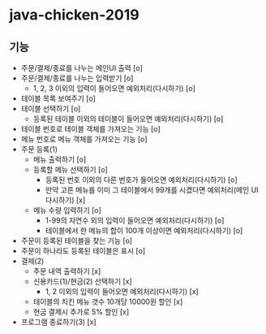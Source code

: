# java-chicken-2019

## 기능
- 주문/결제/종료를 나누는 메인UI 출력 [o]
- 주문/결제/종료를 나누는 입력받기 [o]
    - 1, 2, 3 이외의 입력이 들어오면 예외처리(다시하기) [o]
- 테이블 목록 보여주기 [o]
- 테이블 선택하기 [o]
    - 등록된 테이블 이외의 테이블이 들어오면 예외처리(다시하기) [o]
- 테이블 번호로 테이블 객체를 가져오는 기능 [o]
- 메뉴 번호로 메뉴 객체를 가져오는 기능 [o]
- 주문 등록(1)
    - 메뉴 출력하기 [o]
    - 등록할 메뉴 선택하기 [o]
        - 등록된 번호 이외의 다른 번호가 들어오면 예외처리(다시하기) [o]
        - 만약 고른 메뉴를 이미 그 테이블에서 99개를 시켰다면 예외처리(메인 UI 다시하기) [x]
    - 메뉴 수량 입력하기 [o]
        - 1-99의 자연수 외의 입력이 들어오면 예외처리(다시하기) [o]
        - 테이블에서 한 메뉴의 합이 100개 이상이면 예외처리(다시하기) [o]
- 주문이 등록된 테이블을 찾는 기능 [o]
- 주문이 하나라도 등록된 테이블은 표시 [o]
- 결제(2)
    - 주문 내역 출력하기 [x]
    - 신용카드(1)/현금(2) 선택하기 [x]
        - 1, 2 이외의 입력이 들어오면 예외처리(다시하기) [x]
    - 테이블의 치킨 메뉴 갯수 10개당 10000원 할인 [x]
    - 현금 결제시 추가로 5% 할인 [x]
- 프로그램 종료하기(3) [x]
    